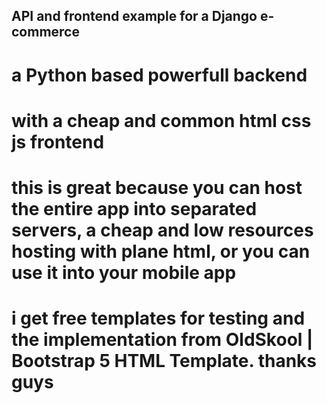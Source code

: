 ## API and frontend example for a Django e-commerce ###
# a Python based powerfull backend 
# with a cheap and common html css js frontend
# this is great because you can host the entire app into separated servers, a cheap and low resources hosting with plane html, or you can use it into your mobile app
# i get free templates for testing and the implementation from OldSkool | Bootstrap 5 HTML Template. thanks guys